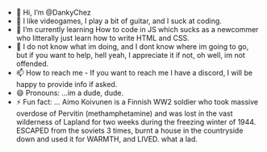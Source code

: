 - 👋 Hi, I’m @DankyChez
- 👀 I like videogames, I play a bit of guitar, and I suck at coding.
- 🌱 I’m currently learning How to code in JS which sucks as a newcommer who litterally just learn how to write HTML and CSS.
- 💞️ I do not know what im doing, and I dont know where im going to go, but if you want to help, hell yeah, I appreciate it if not, oh well, im not offended.
- 📫 How to reach me - If you want to reach me I have a discord, I will be happy to provide info if asked.
- 😄 Pronouns: ...im a dude, dude.
- ⚡ Fun fact: ...
  Aimo Koivunen is a Finnish WW2 soldier who took massive overdose of Pervitin (methamphetamine) and was lost in the vast wilderness of Lapland for two weeks during the freezing winter of 1944. ESCAPED from the soviets 3 times, burnt a house in the countryside down and used it for WARMTH, and LIVED.
  what a lad.

<!---
DankyChez/DankyChez is a ✨ special ✨ repository because its `README.md` (this file) appears on your GitHub profile.
You can click the Preview link to take a look at your changes.
--->
